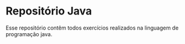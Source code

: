 <h1> Repositório Java </h1>
<p>Esse repositório contêm todos exercícios realizados na linguagem de programação java. </p>